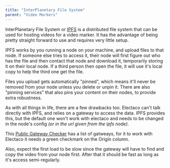 ```yaml
---
title: "InterPlanetary File System"
parent: "Video Markers"
---
```


 InterPlanetary File System or [IPFS](https://ipfs.io/) is a distributed file system that can be used for hosting videos for a video marker. It has the advantage of being pretty straight forward to use and requires very little setup. 

IPFS works by you running a node on your machine, and upload files to that node. If someone else tries to access it, their node will first figure out who has the file and then contact that node and download it, temporarily storing it on their local node. If a third person then open the file, it will use it's local copy to help the third one get the file. 

Files you upload gets automatically "pinned", which means it'll never be removed from your node unless you delete or unpin it. There are also "pinning services" that also pins your content on their nodes, to provide extra robustness.

As with all things in life, there are a few drawbacks too. Electaco can't
talk directly with IPFS, and relies on a gateway to access the data. IPFS provides this, but the default one won't work with electaco and needs to be changed in the node's config *(or in the url given from the ipfs node)*.

This [Public Gateway Checker](https://ipfs.github.io/public-gateway-checker/) has a list of gatweays, for it to work with Electaco it needs a green checkmark on the Origin column.

Also, expect the first load to be slow since the gateway will have to find and copy the video from your node first. After that it should be fast as long as it's access semi-regularly.